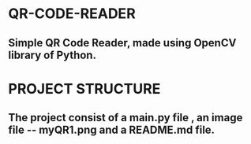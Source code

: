 # QR-CODE-READER
## Simple QR Code Reader, made using OpenCV library of Python.

# PROJECT STRUCTURE
## The project consist of a main.py file , an image file -- myQR1.png and a README.md file.
